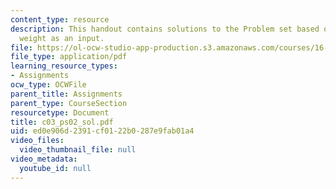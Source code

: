 ```yaml
---
content_type: resource
description: This handout contains solutions to the Problem set based on the user
  weight as an input.
file: https://ol-ocw-studio-app-production.s3.amazonaws.com/courses/16-01-unified-engineering-i-ii-iii-iv-fall-2005-spring-2006/ed0e906d2391cf0122b0287e9fab01a4_c03_ps02_sol.pdf
file_type: application/pdf
learning_resource_types:
- Assignments
ocw_type: OCWFile
parent_title: Assignments
parent_type: CourseSection
resourcetype: Document
title: c03_ps02_sol.pdf
uid: ed0e906d-2391-cf01-22b0-287e9fab01a4
video_files:
  video_thumbnail_file: null
video_metadata:
  youtube_id: null
---
```

